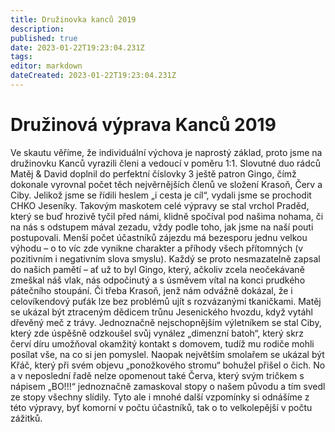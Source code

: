 ```yaml
---
title: Družinovka kanců 2019
description: 
published: true
date: 2023-01-22T19:23:04.231Z
tags: 
editor: markdown
dateCreated: 2023-01-22T19:23:04.231Z
---
```


# Družinová výprava Kanců 2019
Ve skautu věříme, že individuální výchova je naprostý základ, proto jsme na družinovku Kanců vyrazili členi a vedoucí v poměru 1:1. Slovutné duo rádců Matěj & David doplnil do perfektní číslovky 3 ještě patron Gingo, čímž dokonale vyrovnal počet těch nejvěrnějších členů ve složení Krasoň, Červ a Ciby. Jelikož jsme se řídili heslem „i cesta je cíl“, vydali jsme se prochodit CHKO Jeseníky. Takovým maskotem celé výpravy se stal vrchol Praděd, který se buď hrozivě tyčil před námi, klidně spočíval pod našima nohama, či na nás s odstupem mával zezadu, vždy podle toho, jak jsme na naší pouti postupovali. Menší počet účastníků zájezdu má bezesporu jednu velkou výhodu – o to víc zde vynikne charakter a příhody všech přítomných (v pozitivním i negativním slova smyslu). Každý se proto nesmazatelně zapsal do našich pamětí – ať už to byl Gingo, který, ačkoliv zcela neočekávaně zmeškal náš vlak, nás odpočinutý a s úsměvem vítal na konci prudkého pátečního stoupání. Či třeba Krasoň, jenž nám odvážně dokázal, že i celovíkendový puťák lze bez problémů ujít s rozvázanými tkaničkami. Matěj se ukázal být ztraceným dědicem trůnu Jesenického hvozdu, když vytáhl dřevěný meč z trávy. Jednoznačně nejschopnějším výletníkem se stal Ciby, který zde úspěšně odzkoušel svůj vynález „dimenzní batoh“, který skrz červí díru umožňoval okamžitý kontakt s domovem, tudíž mu rodiče mohli posílat vše, na co si jen pomyslel. Naopak největším smolařem se ukázal být Křáč, který při svém objevu „ponožkového stromu“ bohužel přišel o čich. No a v neposlední řadě nelze opomenout také Červa, který svým tričkem s nápisem „BO!!!“ jednoznačně zamaskoval stopy o našem původu a tím svedl ze stopy všechny slídily. Tyto ale i mnohé další vzpomínky si odnášíme z této výpravy, byť komorní v počtu účastníků, tak o to velkolepější v počtu zážitků.
